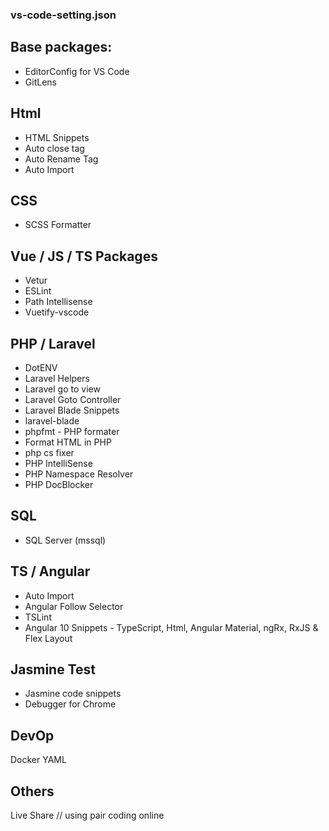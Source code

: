 ### vs-code-setting.json

## Base packages:

- EditorConfig for VS Code
- GitLens

## Html
- HTML Snippets
- Auto close tag
- Auto Rename Tag
- Auto Import

## CSS

- SCSS Formatter

## Vue / JS / TS Packages
- Vetur
- ESLint
- Path Intellisense
- Vuetify-vscode

## PHP / Laravel
- DotENV
- Laravel Helpers
- Laravel go to view
- Laravel Goto Controller
- Laravel Blade Snippets
- laravel-blade
- phpfmt - PHP formater
- Format HTML in PHP
- php cs fixer
- PHP IntelliSense
- PHP Namespace Resolver
- PHP DocBlocker


## SQL

- SQL Server (mssql)


## TS / Angular 

- Auto Import
- Angular Follow Selector
- TSLint
- Angular 10 Snippets - TypeScript, Html, Angular Material, ngRx, RxJS & Flex Layout

## Jasmine Test

- Jasmine code snippets
- Debugger for Chrome

## DevOp
Docker
YAML

## Others

Live Share // using pair coding online

